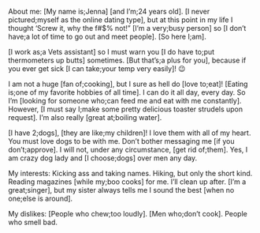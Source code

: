 About me: [My name is;Jenna] [and I’m;24 years old]. [I never pictured;myself as the online dating type], but at this point in my life I thought ‘Screw it, why the f#$% not!” [I’m a very;busy person] so [I don’t have;a lot of time to go out and meet people]. [So here I;am].

[I work as;a Vets assistant] so I must warn you [I do have to;put thermometers up butts] sometimes. [But that’s;a plus for you], because if you ever get sick [I can take;your temp very easily]! 😉

I am not a huge [fan of;cooking], but I sure as hell do [love to;eat]! [Eating is;one of my favorite hobbies of all time]. I can do it all day, every day. So I’m [looking for someone who;can feed me and eat with me constantly]. However, [I must say I;make some pretty delicious toaster strudels upon request]. I’m also really [great at;boiling water].

[I have 2;dogs], [they are like;my children]! I love them with all of my heart. You must love dogs to be with me. Don’t bother messaging me [if you don’t;approve]. I will not, under any circumstance, [get rid of;them]. Yes, I am crazy dog lady and [I choose;dogs] over men any day.

My interests: Kicking ass and taking names. Hiking, but only the short kind. Reading magazines [while my;boo cooks] for me. I’ll clean up after. [I’m a great;singer], but my sister always tells me I sound the best [when no one;else is around].

My dislikes: [People who chew;too loudly]. [Men who;don’t cook]. People who smell bad.